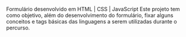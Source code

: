 Formulário desenvolvido em HTML | CSS | JavaScript
Este projeto tem como objetivo, além do desenvolvimento do formulário, fixar alguns conceitos e tags básicas das linguagens a serem utilizadas durante o percurso.